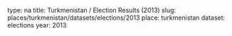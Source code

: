 type: na
title: Turkmenistan / Election Results (2013)
slug: places/turkmenistan/datasets/elections/2013
place: turkmenistan
dataset: elections
year: 2013
